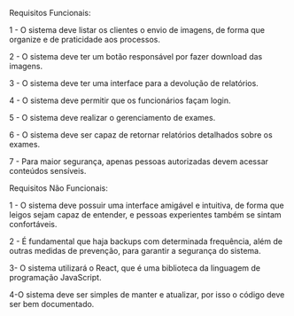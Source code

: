 

Requisitos Funcionais:


1 - O sistema deve listar os clientes o envio de imagens, de forma que organize e de praticidade aos processos.

2 - O sistema deve ter um botão responsável por fazer download das imagens.

3 - O sistema deve ter uma interface para a devolução de relatórios.

4 - O sistema deve permitir que os funcionários façam login.

5 - O sistema deve realizar o gerenciamento de exames.

6 - O sistema deve ser capaz de retornar relatórios detalhados sobre os exames.

7 - Para maior segurança, apenas pessoas autorizadas devem acessar conteúdos sensíveis.

Requisitos Não Funcionais:


1 - O sistema deve possuir uma interface amigável e intuitiva, de forma que leigos sejam capaz de entender, e pessoas experientes também se sintam confortáveis.

2 - É fundamental que haja backups com determinada frequência, além de outras medidas de prevenção, para garantir a segurança do sistema.

3- O sistema utilizará o React, que é uma biblioteca da linguagem de programação JavaScript.

4-O sistema deve ser simples de manter e atualizar, por isso o código deve ser bem documentado.
